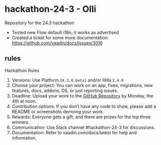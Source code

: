 # hackathon-24-3 - Olli
Repository for the 24.3 hackathon

- Tested new Flow default i18n; it works as advertised
- Created a ticket for some more documentation: https://github.com/vaadin/docs/issues/3016

## rules
Hackathon Rules

1. Versions: Use Platform `24.3.0.beta1` and/or Hilla `2.4.0`
2. Choose your project: You can work on an app, fixes, migrations, new features, docs, addons, DS, or just reporting issues.
3. Deadline: Upload your work to the [GitHub Repository](https://github.com/vaadin/hackathon-24-3) by Monday, the 4th at noon.
4. Contribution options: If you don’t have any code to show, please add a README or screenshots demoing your work.
5. Rewards: Everyone gets a gift, and there are prizes for the top three winners.
6. Communication: Use Slack channel #hackathon-24-3 for discussions.
7. Documentation: Refer to vaadin.com/docs/latest for help and information.
